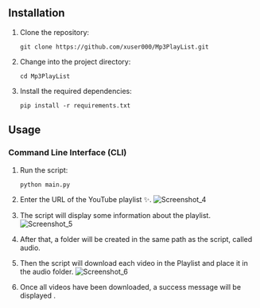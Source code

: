 ## Installation

1. Clone the repository:

   ```
   git clone https://github.com/xuser000/Mp3PlayList.git
   ```

2. Change into the project directory:

   ```
   cd Mp3PlayList
   ```

3. Install the required dependencies:

   ```
   pip install -r requirements.txt
   ```


## Usage

### Command Line Interface (CLI)

1. Run the script:

   ```
   python main.py
   ```

2. Enter the URL of the YouTube playlist ✨.
![Screenshot_4](https://github.com/xuser000/Mp3PlayList/assets/168308380/fb18b468-1f3f-4ef5-961b-07711ef15e88)

4. The script will display some information about the playlist.
![Screenshot_5](https://github.com/xuser000/Mp3PlayList/assets/168308380/90e23100-2a87-4d66-9210-fd6343c98e0a)

5. After that, a folder will be created in the same path as the script, called audio.

6. Then the script will download each video in the Playlist and place it in the audio folder.
![Screenshot_6](https://github.com/xuser000/Mp3PlayList/assets/168308380/8823f75b-8635-4233-9563-f26f27c58314)

7. Once all videos have been downloaded, a success message will be displayed .

